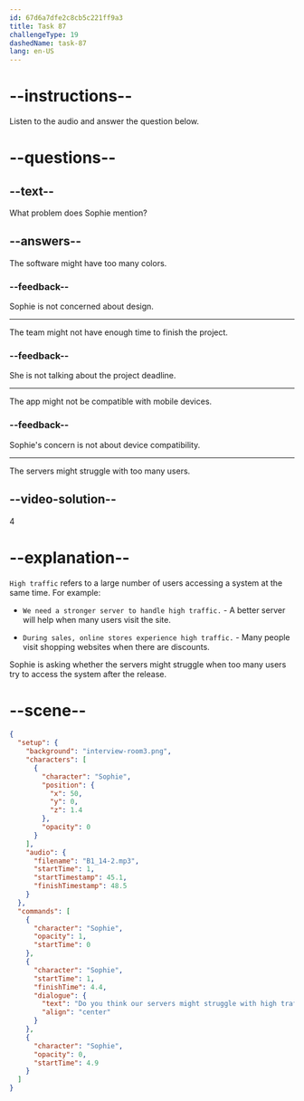 ```yaml
---
id: 67d6a7dfe2c8cb5c221ff9a3
title: Task 87
challengeType: 19
dashedName: task-87
lang: en-US
---
```


<!-- (audio) Sophie: Do you think our servers might struggle with high traffic after the release? -->

# --instructions--

Listen to the audio and answer the question below.

# --questions--

## --text--

What problem does Sophie mention?

## --answers--

The software might have too many colors.

### --feedback--

Sophie is not concerned about design.

---

The team might not have enough time to finish the project.

### --feedback--

She is not talking about the project deadline.

---

The app might not be compatible with mobile devices.

### --feedback--

Sophie's concern is not about device compatibility.

---

The servers might struggle with too many users.

## --video-solution--

4

# --explanation--

`High traffic` refers to a large number of users accessing a system at the same time. For example:

- `We need a stronger server to handle high traffic.` - A better server will help when many users visit the site.

- `During sales, online stores experience high traffic.` - Many people visit shopping websites when there are discounts.

Sophie is asking whether the servers might struggle when too many users try to access the system after the release.

# --scene--

```json
{
  "setup": {
    "background": "interview-room3.png",
    "characters": [
      {
        "character": "Sophie",
        "position": {
          "x": 50,
          "y": 0,
          "z": 1.4
        },
        "opacity": 0
      }
    ],
    "audio": {
      "filename": "B1_14-2.mp3",
      "startTime": 1,
      "startTimestamp": 45.1,
      "finishTimestamp": 48.5
    }
  },
  "commands": [
    {
      "character": "Sophie",
      "opacity": 1,
      "startTime": 0
    },
    {
      "character": "Sophie",
      "startTime": 1,
      "finishTime": 4.4,
      "dialogue": {
        "text": "Do you think our servers might struggle with high traffic after the release?",
        "align": "center"
      }
    },
    {
      "character": "Sophie",
      "opacity": 0,
      "startTime": 4.9
    }
  ]
}
```
